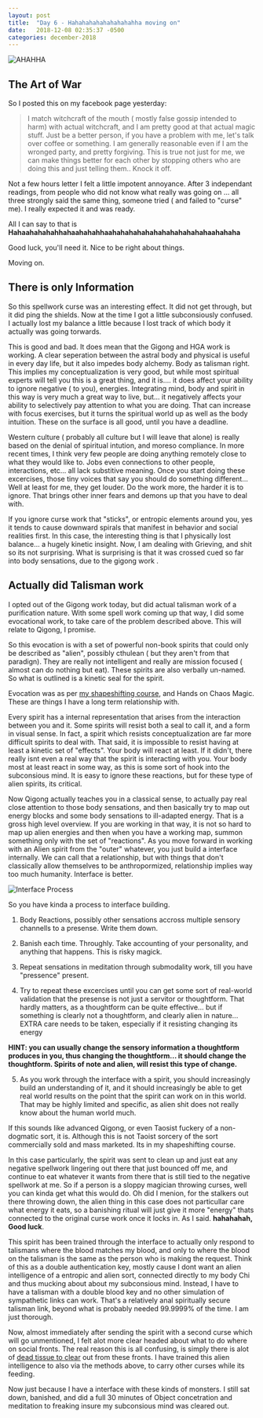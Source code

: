```yaml
---
layout: post
title:  "Day 6 - Hahahahahahahahahahha moving on"
date:   2018-12-08 02:35:37 -0500
categories: december-2018
---
```


![AHAHHA](https://media.giphy.com/media/DeJ2ifS2V2zlu/giphy.gif)

## The Art of War
So I posted this on my facebook page yesterday:

>I match witchcraft of the mouth ( mostly false gossip intended to harm) with actual witchcraft, and I am pretty good at that actual magic stuff. Just be a better person, if you have a problem with me, let's talk over coffee or something. I am generally reasonable even if I am the wronged party, and pretty forgiving. This is true not just for me, we can make things better for each other by stopping others who are doing this and just telling them.. Knock it off.


Not a few hours letter I felt a little impotent annoyance.
After 3 independant readings, from people who did not know what really was going on ... all three strongly said the same thing, someone tried ( and failed to "curse" me).  I really expected it and was ready.

All I can say to that is 
	**Hahaahahahahhahaahahahhaahahahahahahahahahahahahaahahaha**

Good luck, you'll need it.  Nice to be right about things.

Moving on.

## There is only Information
So this spellwork curse was an interesting effect.  It did not get through, but it did ping the shields.  Now at the time I got a little subconsiously confused.  I actually lost my balance a little because I lost track of which body it actually was going torwards.

This is good and bad.  It does mean that the Gigong and HGA work is working.  A clear seperation between the astral body and physical is useful in every day life, but it also impedes body alchemy.  Body as talisman right.   This implies my conceptualization is very good, but while most spiritual experts will tell you this is a great thing, and it is.... it does affect your ability to ignore negative ( to you), energies.   Integrating mind, body and spirit in this way is very much a great way to live, but... it negatively affects your ability to selectively pay attention to what you are doing.  That can increase with focus exercises, but it turns the spiritual world up as well as the body intuition.  These   on the surface is all good, until you have a deadline.

Western culture ( probably all culture but I will leave that alone) is really based on the denial of spiritual intution, and moreso compliance.   In more recent times, I think very few people are doing anything remotely close to what they would like to.  Jobs even connections to other people, interactions, etc... all lack substitive meaning.  Once you start doing these excercises, those tiny voices that say you should do something different... Well at least for me, they get louder.   Do the work more, the harder it is to ignore.    That brings other inner fears and demons up that you have to deal with.

If you ignore curse work that "sticks", or entropic elements around you, yes it tends to cause downward spirals that manifest in behavior and social realities first.   In this case, the interesting thing is that I physically lost balance... a hugely kinetic insight.   Now, I am dealing with Grieving, and shit so its not surprising. What is surprising is that it was crossed cued so far into body sensations, due to the gigong work .

##  Actually did Talisman work
I opted out of the Gigong work today, but did actual talisman work of a purification nature.   With some spell work coming up that way, I did some evocational work, to take care of the problem described above.  This will relate to Qigong, I promise.

So this evocation is with a set of powerful non-book spirits that could only be described as "alien", possibly cthulean ( but they aren't from that paradign).  They are really not intelligent and really are mission focused ( almost can do nothing but eat).  These spirits are also verbally un-named.   So what is outlined is a kinetic seal for the spirit.

Evocation was as per [my shapeshifting course](http://andriehvitimus.com/shapeshift), and Hands on Chaos Magic.  These are things I have a long term relationship with. 

Every spirit has a internal representation that arises from the interaction between you and it.  Some spirits will resist both a seal to call it, and a form in visual sense.  In fact, a spirit which resists conceptualization are far more difficult spirits to deal with.   That said, it is impossible to resist having at least a kinetic set of "effects".  Your body will react at least.  If it didn't, there really isnt even a real way that the spirit is interacting with you.  Your body most at least react in some way, as this is some sort of hook into the subconsious mind.  It is easy to ignore these reactions, but for these type of alien spirits, its critical.

Now Qigong actually teaches you in a classical sense, to actually pay real close attention to those body sensations, and then basically try to map out energy blocks and some body sensations to ill-adapted energy.  That is a gross high level overview.  If you are working in that way, it is not so hard to map up alien energies and then when you have a working map, summon something only with the set of "reactions".  As you move forward in working with an Alien spirit from the "outer" whatever, you just build a interface internally. We can call that a relationship, but with things that don't classically allow themselves to be anthropormized, relationship implies way too much humanity.  Interface is better.  

![Interface Process](/assets/image/interface.jpeg)

So you have kinda a process to interface building.

1. Body Reactions, possibly other sensations accross multiple sensory channells to a presense.  Write them down.

2. Banish each time.  Throughly.  Take accounting of your personality, and anything that happens.  This is risky magick.

3. Repeat sensations in meditation through submodality work, till you have "pressence" present.

4. Try to repeat these excercises until you can get some sort of real-world validation that the presense is not just a servitor or thoughtform.  That hardly matters, as a thoughtform can be quite effective... but if something is clearly not a thoughtform, and clearly alien in nature... EXTRA care needs to be taken, especially if it resisting changing its energy 

 **HINT:  you can usually change the sensory information a thoughtform produces in you, thus changing the thoughtform... it should change the thoughtform.   Spirits of note and alien, will resist this type of change.**
  
5. As you work through the interface with a spirit, you should increasingly build an understanding of it, and it should increasingly be able to get real world results on the point that the spirit can work on in this world.  That may be highly limited and specific, as alien shit does not really know about the human world much.

If this sounds like advanced Qigong, or even Taosist fuckery of a non-dogmatic sort, it is. Although this is not Taoist sorcery of the sort commercially sold and mass marketed.  Its in my shapeshifting course.

In this case particularly, the spirit was sent to clean up and just eat any negative spellwork lingering out there that just bounced off me, and continue to eat whatever it wants from there that is still tied to the negative spellwork at me.  So if a person is a sloppy magician throwing curses, well you can kinda get what this would do.  Oh did I menion, for the stalkers out there throwing down, the alien thing in this case does not particullar care what energy it eats, so a banishing ritual will just give it more "energy" thats connected to the original curse work once it locks in.   As I said. **hahahahah, Good luck**.

This spirit has been trained through the interface to actually only respond to talismans where the blood matches my blood, and only to where the blood on the talisman is the same as the person who is making the request.  Think of this as a double authentication key, mostly cause I dont want an alien intelligence of a entropic and alien sort, connected directly to my body Chi and thus mucking about about my subconsious mind.   Instead, I have to have a talisman with a double blood key and no other simulation of sympathetic links can work.   That's a relatively anal spiritually secure talisman link, beyond what is probably needed 99.9999% of the time.  I am just thorough.  

Now, almost immediately after sending the spirit with a second curse which will go unmentioned, I felt alot more clear headed about what to do where on social fronts.   The real reason this is all confusing, is simply there is alot of [dead tissue to clear](http://domagick.andriehvitimus.com/december-2018/2018/12/04/december-talismans-day-2.html) out from these fronts. I have trained this alien intelligence to also via the methods above, to carry other curses while its feeding. 

Now just because I have a interface with these kinds of monsters.  I still sat down, banished, and did a full 30 minutes of Object concetration and meditation to freaking insure my subconsious mind was cleared out.

